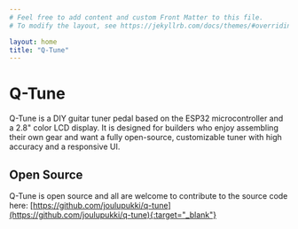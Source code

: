 ```yaml
---
# Feel free to add content and custom Front Matter to this file.
# To modify the layout, see https://jekyllrb.com/docs/themes/#overriding-theme-defaults

layout: home
title: "Q-Tune"
---
```

# Q-Tune

 Q-Tune is a DIY guitar tuner pedal based on the ESP32 microcontroller and a 2.8" color LCD display. It is designed for builders who enjoy assembling their own gear and want a fully open-source, customizable tuner with high accuracy and a responsive UI.

 ## Open Source

 Q-Tune is open source and all are welcome to contribute to the source code here: [https://github.com/joulupukki/q-tune](https://github.com/joulupukki/q-tune){:target="_blank"}